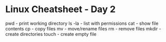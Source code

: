 # Linux Cheatsheet - Day 2
pwd - print working directory
ls -la - list with permissions
cat - show file contents
cp - copy files
mv - move/rename files
rm - remove files
mkdir - create directories
touch - create empty file
